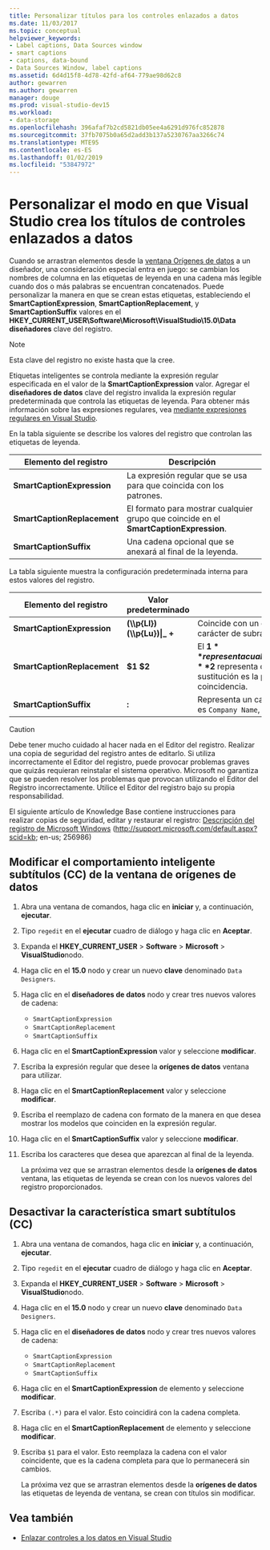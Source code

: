 ```yaml
---
title: Personalizar títulos para los controles enlazados a datos
ms.date: 11/03/2017
ms.topic: conceptual
helpviewer_keywords:
- Label captions, Data Sources window
- smart captions
- captions, data-bound
- Data Sources Window, label captions
ms.assetid: 6d4d15f8-4d78-42fd-af64-779ae98d62c8
author: gewarren
ms.author: gewarren
manager: douge
ms.prod: visual-studio-dev15
ms.workload:
- data-storage
ms.openlocfilehash: 396afaf7b2cd5821db05ee4a6291d976fc852878
ms.sourcegitcommit: 37fb7075b0a65d2add3b137a5230767aa3266c74
ms.translationtype: MTE95
ms.contentlocale: es-ES
ms.lasthandoff: 01/02/2019
ms.locfileid: "53847972"
---
```

# <a name="customize-how-visual-studio-creates-captions-for-data-bound-controls"></a>Personalizar el modo en que Visual Studio crea los títulos de controles enlazados a datos

Cuando se arrastran elementos desde la [ventana Orígenes de datos](add-new-data-sources.md#data-sources-window) a un diseñador, una consideración especial entra en juego: se cambian los nombres de columna en las etiquetas de leyenda en una cadena más legible cuando dos o más palabras se encuentran concatenados. Puede personalizar la manera en que se crean estas etiquetas, estableciendo el **SmartCaptionExpression**, **SmartCaptionReplacement**, y **SmartCaptionSuffix** valores en el **HKEY_CURRENT_USER\Software\Microsoft\VisualStudio\15.0\Data diseñadores** clave del registro.

> [!NOTE]
> Esta clave del registro no existe hasta que la cree.

Etiquetas inteligentes se controla mediante la expresión regular especificada en el valor de la **SmartCaptionExpression** valor. Agregar el **diseñadores de datos** clave del registro invalida la expresión regular predeterminada que controla las etiquetas de leyenda. Para obtener más información sobre las expresiones regulares, vea [mediante expresiones regulares en Visual Studio](../ide/using-regular-expressions-in-visual-studio.md).

En la tabla siguiente se describe los valores del registro que controlan las etiquetas de leyenda.

|Elemento del registro|Descripción|
|-------------------|-----------------|
|**SmartCaptionExpression**|La expresión regular que se usa para que coincida con los patrones.|
|**SmartCaptionReplacement**|El formato para mostrar cualquier grupo que coincide en el **SmartCaptionExpression**.|
|**SmartCaptionSuffix**|Una cadena opcional que se anexará al final de la leyenda.|

La tabla siguiente muestra la configuración predeterminada interna para estos valores del registro.

|Elemento del registro|Valor predeterminado|Explicación|
|-------------------|-------------------|-----------------|
|**SmartCaptionExpression**|**(\\\p{Ll}) (\\\p{Lu})&#124;_ +**|Coincide con un carácter en minúscula seguido por un carácter en mayúscula o un carácter de subrayado.|
|**SmartCaptionReplacement**|**$1 $2**|El **$1** representa cualquier carácter coincidente en el primer paréntesis de la expresión y el **$2** representa cualquier carácter coincidente en el segundo paréntesis. La sustitución es la primera coincidencia, un espacio y, a continuación, la segunda coincidencia.|
|**SmartCaptionSuffix**|**:**|Representa un carácter que se anexa a la cadena devuelta. Por ejemplo, si el título es `Company Name`, el sufijo facilita `Company Name:`|

> [!CAUTION]
> Debe tener mucho cuidado al hacer nada en el Editor del registro. Realizar una copia de seguridad del registro antes de editarlo. Si utiliza incorrectamente el Editor del registro, puede provocar problemas graves que quizás requieran reinstalar el sistema operativo. Microsoft no garantiza que se pueden resolver los problemas que provocan utilizando el Editor del Registro incorrectamente. Utilice el Editor del registro bajo su propia responsabilidad.
>
> El siguiente artículo de Knowledge Base contiene instrucciones para realizar copias de seguridad, editar y restaurar el registro: [Descripción del registro de Microsoft Windows](http://support.microsoft.com/default.aspx?scid=kb;en-us;256986) (http://support.microsoft.com/default.aspx?scid=kb; en-us; 256986)

## <a name="modify-the-smart-captioning-behavior-of-the-data-sources-window"></a>Modificar el comportamiento inteligente subtítulos (CC) de la ventana de orígenes de datos

1.  Abra una ventana de comandos, haga clic en **iniciar** y, a continuación, **ejecutar**.

2.  Tipo `regedit` en el **ejecutar** cuadro de diálogo y haga clic en **Aceptar**.

3.  Expanda el **HKEY_CURRENT_USER** > **Software** > **Microsoft** > **VisualStudio**nodo.

4.  Haga clic en el **15.0** nodo y crear un nuevo **clave** denominado `Data Designers`.

5.  Haga clic en el **diseñadores de datos** nodo y crear tres nuevos valores de cadena:

    - `SmartCaptionExpression`
    - `SmartCaptionReplacement`
    - `SmartCaptionSuffix`

6. Haga clic en el **SmartCaptionExpression** valor y seleccione **modificar**.

7. Escriba la expresión regular que desee la **orígenes de datos** ventana para utilizar.

8. Haga clic en el **SmartCaptionReplacement** valor y seleccione **modificar**.

9. Escriba el reemplazo de cadena con formato de la manera en que desea mostrar los modelos que coinciden en la expresión regular.

10. Haga clic en el **SmartCaptionSuffix** valor y seleccione **modificar**.

11. Escriba los caracteres que desea que aparezcan al final de la leyenda.

    La próxima vez que se arrastran elementos desde la **orígenes de datos** ventana, las etiquetas de leyenda se crean con los nuevos valores del registro proporcionados.

## <a name="turn-off-the-smart-captioning-feature"></a>Desactivar la característica smart subtítulos (CC)

1.  Abra una ventana de comandos, haga clic en **iniciar** y, a continuación, **ejecutar**.

2.  Tipo `regedit` en el **ejecutar** cuadro de diálogo y haga clic en **Aceptar**.

3.  Expanda el **HKEY_CURRENT_USER** > **Software** > **Microsoft** > **VisualStudio**nodo.

4.  Haga clic en el **15.0** nodo y crear un nuevo **clave** denominado `Data Designers`.

5.  Haga clic en el **diseñadores de datos** nodo y crear tres nuevos valores de cadena:

    - `SmartCaptionExpression`
    - `SmartCaptionReplacement`
    - `SmartCaptionSuffix`

6. Haga clic en el **SmartCaptionExpression** de elemento y seleccione **modificar**.

7. Escriba `(.*)` para el valor. Esto coincidirá con la cadena completa.

8. Haga clic en el **SmartCaptionReplacement** de elemento y seleccione **modificar**.

9. Escriba `$1` para el valor. Esto reemplaza la cadena con el valor coincidente, que es la cadena completa para que lo permanecerá sin cambios.

    La próxima vez que se arrastran elementos desde la **orígenes de datos** las etiquetas de leyenda de ventana, se crean con títulos sin modificar.

## <a name="see-also"></a>Vea también

- [Enlazar controles a los datos en Visual Studio](../data-tools/bind-controls-to-data-in-visual-studio.md)